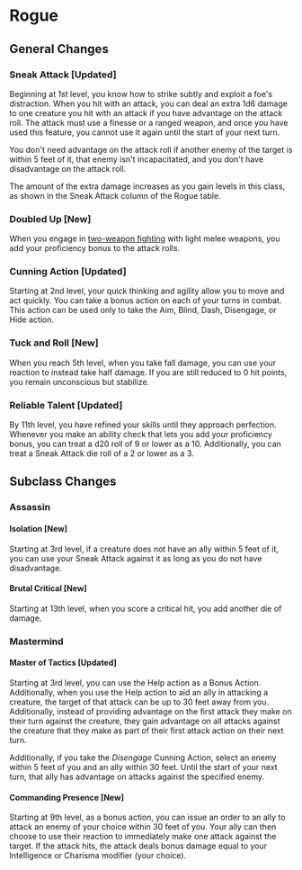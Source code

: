 # Rogue

## General Changes

### Sneak Attack [Updated]

Beginning at 1st level, you know how to strike subtly and exploit a foe's distraction. When you hit with an attack, you can deal an extra 1d6 damage to one creature you hit with an attack if you have advantage on the attack roll. The attack must use a finesse or a ranged weapon, and once you have used this feature, you cannot use it again until the start of your next turn.

You don't need advantage on the attack roll if another enemy of the target is within 5 feet of it, that enemy isn't incapacitated, and you don't have disadvantage on the attack roll.

The amount of the extra damage increases as you gain levels in this class, as shown in the Sneak Attack column of the Rogue table.

### Doubled Up [New]

When you engage in [two-weapon fighting](../../rules/combat/Two-Weapon%20Fighting.md) with light melee weapons, you add your proficiency bonus to the attack rolls.

### Cunning Action [Updated]

Starting at 2nd level, your quick thinking and agility allow you to move and act quickly. You can take a bonus action on each of your turns in combat. This action can be used only to take the Aim, Blind, Dash, Disengage, or Hide action.

### Tuck and Roll [New]

When you reach 5th level, when you take fall damage, you can use your reaction to instead take half damage. If you are still reduced to 0 hit points, you remain unconscious but stabilize.

### Reliable Talent [Updated]

By 11th level, you have refined your skills until they approach perfection.  Whenever you make an ability check that lets you add your proficiency bonus, you can treat a d20 roll of 9 or lower as a 10.  Additionally, you can treat a Sneak Attack die roll of a 2 or lower as a 3.

## Subclass Changes

### Assassin

#### Isolation [New]

Starting at 3rd level, if a creature does not have an ally within 5 feet of it, you can use your Sneak Attack against it as long as you do not have disadvantage.

#### Brutal Critical [New]

Starting at 13th level, when you score a critical hit, you add another die of damage.

### Mastermind

#### Master of Tactics [Updated]

Starting at 3rd level, you can use the Help action as a Bonus Action.  Additionally, when you use the Help action to aid an ally in attacking a creature, the target of that attack can be up to 30 feet away from you.  Additionally, instead of providing advantage on the first attack they make on their turn against the creature, they gain advantage on all attacks against the creature that they make as part of their first attack action on their next turn.

Additionally, if you take the _Disengage_ Cunning Action, select an enemy within 5 feet of you and an ally within 30 feet. Until the start of your next turn, that ally has advantage on attacks against the specified enemy.

#### Commanding Presence [New]

Starting at 9th level, as a bonus action, you can issue an order to an ally to attack an enemy of your choice within 30 feet of you.  Your ally can then choose to use their reaction to immediately make one attack against the target.  If the attack hits, the attack deals bonus damage equal to your Intelligence or Charisma modifier (your choice).
